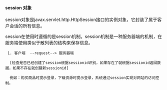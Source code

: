 #### session 对象
  session对象是javax.servlet.http.HttpSession接口的实例对象，它封装了属于客户会话的所有信息。
  
  session在使用时遵循的是session机制。session机制是一种服务器端的机制，在服务端使用类似于散列表的结构来保存信息。
  
  ```
   1. 客户端  --request--> 服务器端 
   
    [检查是否已经创建了session根据sessionid识别，如果存在了就根据sessionid返回数据，如果不存在就创建新sessionid]
    
    例如：购买商品时提示登录，下载资源时提示登录，系统通过session实现对网站的访问控制。
  ```
